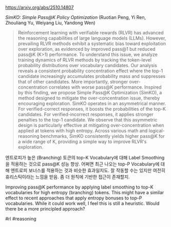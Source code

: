 https://arxiv.org/abs/2510.14807

*SimKO: Simple Pass@K Policy Optimization* (Ruotian Peng, Yi Ren, Zhouliang Yu, Weiyang Liu, Yandong Wen)

> Reinforcement learning with verifiable rewards (RLVR) has advanced the reasoning capabilities of large language models (LLMs). However, prevailing RLVR methods exhibit a systematic bias toward exploitation over exploration, as evidenced by improved pass@1 but reduced pass@K (K>1) performance. To understand this issue, we analyze training dynamics of RLVR methods by tracking the token-level probability distributions over vocabulary candidates. Our analysis reveals a consistent probability concentration effect where the top-1 candidate increasingly accumulates probability mass and suppresses that of other candidates. More importantly, stronger over-concentration correlates with worse pass@K performance. Inspired by this finding, we propose Simple Pass@K Optimization (SimKO), a method designed to mitigate the over-concentration issue, thereby encouraging exploration. SimKO operates in an asymmetrical manner. For verified-correct responses, it boosts the probabilities of the top-K candidates. For verified-incorrect responses, it applies stronger penalties to the top-1 candidate. We observe that this asymmetric design is particularly effective at mitigating over-concentration when applied at tokens with high entropy. Across various math and logical-reasoning benchmarks, SimKO consistently yields higher pass@K for a wide range of K, providing a simple way to improve RLVR's exploration.

엔트로피가 높은 (Branching) 토큰의 top-K Vocabulary에 대해 Label Smoothing을 적용하는 것으로 pass@K 성능 향상. 어쩌면 최근 나오는 top-P Vocabulary에 대해 엔트로피 보너스를 적용하는 것과 비슷한 효과일지도. 잘 작동할 수는 있지만 여전히 휴리스틱이라는 느낌을 받음. 좀 더 원칙에 기반한 접근이 존재할지.

Improving pass@K performance by applying label smoothing to top-K vocabularies for high entropy (branching) tokens. This might have a similar effect to recent approaches that apply entropy bonuses to top-P vocabularies. While it could work well, I feel this is still a heuristic. Would there be a more principled approach?

#rl #reasoning 